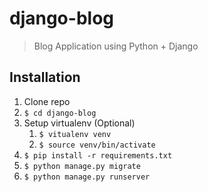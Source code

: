 # django-blog
> Blog Application using Python + Django

## Installation

1. Clone repo
1. `$ cd django-blog`
1. Setup virtualenv (Optional)
	1. `$ vitualenv venv`
	1. `$ source venv/bin/activate`
1. `$ pip install -r requirements.txt`
1. `$ python manage.py migrate`
1. `$ python manage.py runserver`